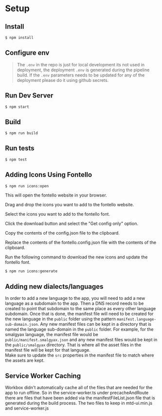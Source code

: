 # Setup

## Install

```bash
$ npm install
```

## Configure env
> The ```.env``` in the repo is just for local development its not used in deployment, the deployment ```.env``` is generated during the pipeline build. If the ```.env``` parameters needs to be updated for any of the deployment please do it using github secrets.

## Run Dev Server

```bash
$ npm start
```

## Build

```bash
$ npm run build
```

## Run tests

```bash
$ npm test
```

## Adding Icons Using Fontello

```bash
$ npm run icons:open
```
This will open the fontello website in your browser.

Drag and drop the icons you want to add to the fontello website.

Select the icons you want to add to the fontello font.

Click the download button and select the "Get config only" option.

Copy the contents of the config.json file to the clipboard.

Replace the contents of the fontello.config.json file with the contents of the clipboard.

Run the following command to download the new icons and update the fontello font.

```bash
$ npm run icons:generate
```

## Adding new dialects/languages
In order to add a new language to the app, you will need to add a new language as a subdomain to the app. Then a DNS record needs to be created to point that subdomain to the same place as every other language subdomain.
Once that is done, the manifest file will need to be created for the new language in the `public` folder using the pattern `manifest.language-sub-domain.json`. Any new manifest files can be kept in a directory that is named the language sub-domain in the `public` folder.
For example, for the smalgyax language, the manifest file would be `public/manifest.smalgyax.json` and any new manifest files would be kept in the `public/smalgyax` directory. That is where all the asset files in the manifest file will be kept for that language.  
Make sure to update the `src` properties in the manifest file to match where the assets are kept.

## Service Worker Caching
Workbox didn't automatically cache all of the files that are needed for the app to run offline.
So in the service-worker.ts under precacheAndRoute there are files that have been added via the manifestFileList.json file that is generated during the build process. 
The two files to keep in mtd-ui.min.js and service-worker.js

